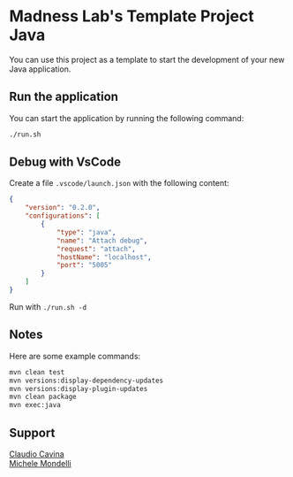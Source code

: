 
# Madness Lab's Template Project Java

You can use this project as a template to start the development of your new Java application.

## Run the application

You can start the application by running the following command:

```bash
./run.sh
```

## Debug with VsCode

Create a file `.vscode/launch.json` with the following content:

```json
{
    "version": "0.2.0",
    "configurations": [
        {
            "type": "java",
            "name": "Attach debug",
            "request": "attach",
            "hostName": "localhost",
            "port": "5005"
        }
    ]
}
```

Run with `./run.sh -d`

## Notes

Here are some example commands:

```bash
mvn clean test
mvn versions:display-dependency-updates
mvn versions:display-plugin-updates
mvn clean package
mvn exec:java
```

## Support

[Claudio Cavina](mailto:c.cavina@zcscompany.com)  
[Michele Mondelli](mailto:m.mondelli@zcscompany.com)
